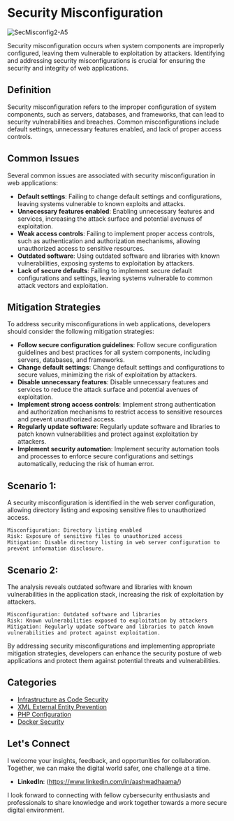 # Security Misconfiguration

![SecMisconfig2-A5](https://github.com/vsang181/OWASP-Interview-Preperation/assets/28651683/16a3afa0-d250-4bd0-a36a-f30af93d47dd)

Security misconfiguration occurs when system components are improperly configured, leaving them vulnerable to exploitation by attackers. Identifying and addressing security misconfigurations is crucial for ensuring the security and integrity of web applications.

## Definition

Security misconfiguration refers to the improper configuration of system components, such as servers, databases, and frameworks, that can lead to security vulnerabilities and breaches. Common misconfigurations include default settings, unnecessary features enabled, and lack of proper access controls.

## Common Issues

Several common issues are associated with security misconfiguration in web applications:

- **Default settings**: Failing to change default settings and configurations, leaving systems vulnerable to known exploits and attacks.
- **Unnecessary features enabled**: Enabling unnecessary features and services, increasing the attack surface and potential avenues of exploitation.
- **Weak access controls**: Failing to implement proper access controls, such as authentication and authorization mechanisms, allowing unauthorized access to sensitive resources.
- **Outdated software**: Using outdated software and libraries with known vulnerabilities, exposing systems to exploitation by attackers.
- **Lack of secure defaults**: Failing to implement secure default configurations and settings, leaving systems vulnerable to common attack vectors and exploitation.

## Mitigation Strategies

To address security misconfigurations in web applications, developers should consider the following mitigation strategies:

- **Follow secure configuration guidelines**: Follow secure configuration guidelines and best practices for all system components, including servers, databases, and frameworks.
- **Change default settings**: Change default settings and configurations to secure values, minimizing the risk of exploitation by attackers.
- **Disable unnecessary features**: Disable unnecessary features and services to reduce the attack surface and potential avenues of exploitation.
- **Implement strong access controls**: Implement strong authentication and authorization mechanisms to restrict access to sensitive resources and prevent unauthorized access.
- **Regularly update software**: Regularly update software and libraries to patch known vulnerabilities and protect against exploitation by attackers.
- **Implement security automation**: Implement security automation tools and processes to enforce secure configurations and settings automatically, reducing the risk of human error.

## Scenario 1:

A security misconfiguration is identified in the web server configuration, allowing directory listing and exposing sensitive files to unauthorized access.

```
Misconfiguration: Directory listing enabled
Risk: Exposure of sensitive files to unauthorized access
Mitigation: Disable directory listing in web server configuration to prevent information disclosure.
```

## Scenario 2:

The analysis reveals outdated software and libraries with known vulnerabilities in the application stack, increasing the risk of exploitation by attackers.

```
Misconfiguration: Outdated software and libraries
Risk: Known vulnerabilities exposed to exploitation by attackers
Mitigation: Regularly update software and libraries to patch known vulnerabilities and protect against exploitation.
```

By addressing security misconfigurations and implementing appropriate mitigation strategies, developers can enhance the security posture of web applications and protect them against potential threats and vulnerabilities.

## Categories

- [Infrastructure as Code Security](Infrastructure-as-Code-Security.md)
- [XML External Entity Prevention](XML-External-Entity-Prevention.md)
- [PHP Configuration](PHP-Configuration.md)
- [Docker Security](Docker-Security.md)

## Let's Connect

I welcome your insights, feedback, and opportunities for collaboration. Together, we can make the digital world safer, one challenge at a time.

- **LinkedIn**: (https://www.linkedin.com/in/aashwadhaama/)

I look forward to connecting with fellow cybersecurity enthusiasts and professionals to share knowledge and work together towards a more secure digital environment.
